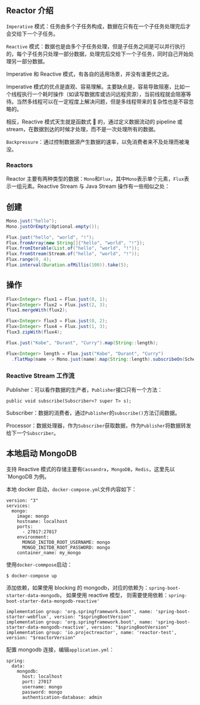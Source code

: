 ## Reactor 介绍

`Imperative` 模式：任务由多个子任务构成，数据在只有在一个子任务处理完后才会交给下一个子任务。

`Reactive` 模式：数据也是由多个子任务处理，但是子任务之间是可以并行执行的，每个子任务只处理一部分数据，处理完后交给下一个子任务，同时自己开始处理另一部分数据。

Imperative 和 Reactive 模式，有各自的适用场景，并没有谁更优之说。

Imperative 模式的优点是直观、容易理解。主要缺点是，容易导致阻塞，比如一个线程执行一个耗时操作（如读写数据库或访问远程资源），当前线程就会阻塞等待。当然多线程可以在一定程度上解决问题，但是多线程带来的复杂性也是不容忽略的。

相反，Reactive 模式天生就是函数式  的，通过定义数据流动的 pipeline 或 stream，在数据到达的时候才处理，而不是一次处理所有的数据。

`Backpressure`：通过控制数据源产生数据的速率，以免消费者来不及处理而被淹没。

### Reactors

Reactor 主要有两种类型的数据：`Mono`和`Flux`，其中`Mono`表示单个元素，`Flux`表示一组元素。Reactive Stream 与 Java Stream 操作有一些相似之处：

## 创建

```java
Mono.just("hello");
Mono.justOrEmpty(Optional.empty());

Flux.just("hello", "world", "!");
Flux.fromArray(new String[]{"hello", "world", "!"});
Flux.fromIterable(List.of("hello", "world", "!"));
Flux.fromStream(Stream.of("hello", "world", "!"));
Flux.range(0, 4);
Flux.interval(Duration.ofMillis(100)).take(5);
```

## 操作

```java
Flux<Integer> flux1 = Flux.just(0, 1);
Flux<Integer> flux2 = Flux.just(2, 3);
flux1.mergeWith(flux2);

Flux<Integer> flux3 = Flux.just(0, 2);
Flux<Integer> flux4 = Flux.just(1, 3);
flux3.zipWith(flux4);

Flux.just("Kobe", "Durant", "Curry").map(String::length);

Flux<Integer> length = Flux.just("Kobe", "Durant", "Curry")
  .flatMap(name -> Mono.just(name).map(String::length).subscribeOn(Schedulers.parallel()));
```

### Reactive Stream 工作流

Publisher：可以看作数据的生产者，`Publisher`接口只有一个方法：

    public void subscribe(Subscriber<? super T> s);

Subscriber：数据的消费者，通过`Publisher`的`subscribe()`方法订阅数据。

Processor：数据处理器，作为`Subscriber`获取数据，作为`Publisher`将数据转发给下一个`Subscriber`。

## 本地启动 MongoDB

支持 Reactive 模式的存储主要有`Cassandra`，`MongoDB`，`Redis`，这里先以`MongoDB 为例。

本地 docker 启动，`docker-compose.yml`文件内容如下：

    version: "3"
    services:
      mongo:
        image: mongo
        hostname: localhost
        ports:
          - 27017:27017
        environment:
          MONGO_INITDB_ROOT_USERNAME: mongo
          MONGO_INITDB_ROOT_PASSWORD: mongo
        container_name: my_mongo

使用`docker-commpose`启动：

    $ docker-compose up

添加依赖，如果使用 blocking 的 mongodb，对应的依赖为：`spring-boot-starter-data-mongodb`， 如果使用 reactive 模型，
则需要使用依赖：`spring-boot-starter-data-mongodb-reactive'`

    implementation group: 'org.springframework.boot', name: 'spring-boot-starter-webflux', version: "$springBootVersion"
    implementation group: 'org.springframework.boot', name: 'spring-boot-starter-data-mongodb-reactive', version: "$springBootVersion"
    implementation group: 'io.projectreactor', name: 'reactor-test', version: "$reactorVersion"

配置 mongodb 连接，编辑`application.yml`：

    spring:
      data:
        mongodb:
          host: localhost
          port: 27017
          username: mongo
          password: mongo
          authentication-database: admin

##
